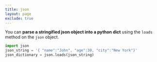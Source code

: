 ```yaml
---
title: json
layout: page
exclude: true
---
```


You can **parse a stringified json object into a python dict** using the `loads` method on the `json` object.
```python
import json
json_string = '{ "name":"John", "age":30, "city":"New York"}'
json_dictionary = json.loads(json_string)

```
<!--stackedit_data:
eyJoaXN0b3J5IjpbMTU1ODkyMjU0Nl19
-->